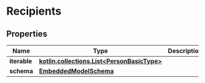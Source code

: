 
# Recipients

## Properties
Name | Type | Description | Notes
------------ | ------------- | ------------- | -------------
**iterable** | [**kotlin.collections.List&lt;PersonBasicType&gt;**](PersonBasicType.md) |  | 
**schema** | [**EmbeddedModelSchema**](EmbeddedModelSchema.md) |  |  [optional]



